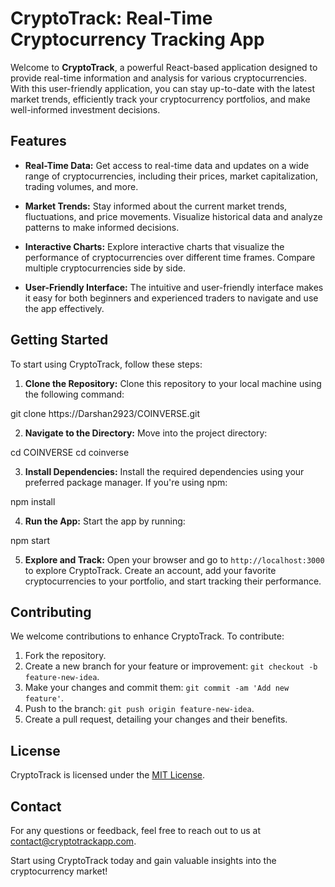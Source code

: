 # CryptoTrack: Real-Time Cryptocurrency Tracking App

Welcome to **CryptoTrack**, a powerful React-based application designed to provide real-time information and analysis for various cryptocurrencies. With this user-friendly application, you can stay up-to-date with the latest market trends, efficiently track your cryptocurrency portfolios, and make well-informed investment decisions.

## Features

- **Real-Time Data:** Get access to real-time data and updates on a wide range of cryptocurrencies, including their prices, market capitalization, trading volumes, and more.

- **Market Trends:** Stay informed about the current market trends, fluctuations, and price movements. Visualize historical data and analyze patterns to make informed decisions.

- **Interactive Charts:** Explore interactive charts that visualize the performance of cryptocurrencies over different time frames. Compare multiple cryptocurrencies side by side.

- **User-Friendly Interface:** The intuitive and user-friendly interface makes it easy for both beginners and experienced traders to navigate and use the app effectively.

## Getting Started

To start using CryptoTrack, follow these steps:

1. **Clone the Repository:** Clone this repository to your local machine using the following command:

git clone https://Darshan2923/COINVERSE.git


2. **Navigate to the Directory:** Move into the project directory:

cd COINVERSE
cd coinverse


3. **Install Dependencies:** Install the required dependencies using your preferred package manager. If you're using npm:

npm install


4. **Run the App:** Start the app by running:

npm start


5. **Explore and Track:** Open your browser and go to `http://localhost:3000` to explore CryptoTrack. Create an account, add your favorite cryptocurrencies to your portfolio, and start tracking their performance.

## Contributing

We welcome contributions to enhance CryptoTrack. To contribute:

1. Fork the repository.
2. Create a new branch for your feature or improvement: `git checkout -b feature-new-idea`.
3. Make your changes and commit them: `git commit -am 'Add new feature'`.
4. Push to the branch: `git push origin feature-new-idea`.
5. Create a pull request, detailing your changes and their benefits.

## License

CryptoTrack is licensed under the [MIT License](LICENSE).

## Contact

For any questions or feedback, feel free to reach out to us at [contact@cryptotrackapp.com](mailto:contact@cryptotrackapp.com).

Start using CryptoTrack today and gain valuable insights into the cryptocurrency market!

   
